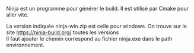 Ninja est un programme pour générer le build. Il est utilisé par Cmake pour aller vite.  

La version indiquée ninja-win.zip est celle pour windows.
On trouve sur le site https://ninja-build.org/ toutes les versions   
Il faut ajouter le chemin correspond au fichier ninja.exe dans le path environnement.

